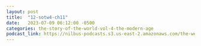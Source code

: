 ```yaml
---
layout: post
title:  "12-sotw4-ch11"
date:   2023-07-09 06:12:00 -0500
categories: the-story-of-the-world-vol-4-the-modern-age
podcast_link: https://nilbus-podcasts.s3.us-east-2.amazonaws.com/the-well-trained-mind/The%20Story%20of%20the%20World%20Vol.%204%20The%20Modern%20Age/12-sotw4-ch11.mp3
---
```

